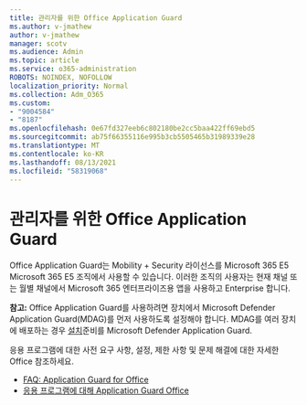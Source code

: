 ```yaml
---
title: 관리자를 위한 Office Application Guard
ms.author: v-jmathew
author: v-jmathew
manager: scotv
ms.audience: Admin
ms.topic: article
ms.service: o365-administration
ROBOTS: NOINDEX, NOFOLLOW
localization_priority: Normal
ms.collection: Adm_O365
ms.custom:
- "9004584"
- "8187"
ms.openlocfilehash: 0e67fd327eeb6c802180be2cc5baa422ff69ebd5
ms.sourcegitcommit: ab75f66355116e995b3cb5505465b31989339e28
ms.translationtype: MT
ms.contentlocale: ko-KR
ms.lasthandoff: 08/13/2021
ms.locfileid: "58319068"
---
```

# <a name="application-guard-for-office-for-admins"></a>관리자를 위한 Office Application Guard

Office Application Guard는 Mobility + Security 라이선스를 Microsoft 365 E5 Microsoft 365 E5 조직에서 사용할 수 있습니다. 이러한 조직의 사용자는 현재 채널 또는 월별 채널에서 Microsoft 365 엔터프라이즈용 앱을 사용하고 Enterprise 합니다.

**참고:** Office Application Guard를 사용하려면 장치에서 Microsoft Defender Application Guard(MDAG)를 먼저 사용하도록 설정해야 합니다. MDAG를 여러 장치에 배포하는 경우 [설치](https://docs.microsoft.com/windows/security/threat-protection/microsoft-defender-application-guard/install-md-app-guard)준비를 Microsoft Defender Application Guard.

응용 프로그램에 대한 사전 요구 사항, 설정, 제한 사항 및 문제 해결에 대한 자세한 Office 참조하세요.

- [FAQ: Application Guard for Office](https://support.microsoft.com/office/application-guard-for-office-9e0fb9c2-ffad-43bf-8ba3-78f785fdba46)
- [응용 프로그램에 대해 Application Guard Office](https://docs.microsoft.com/microsoft-365/security/office-365-security/install-app-guard)
